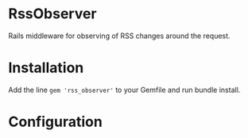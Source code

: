 # RssObserver

Rails middleware for observing of RSS changes around the request.

# Installation

Add the line
```gem 'rss_observer'```
to your Gemfile and run bundle install.

# Configuration

